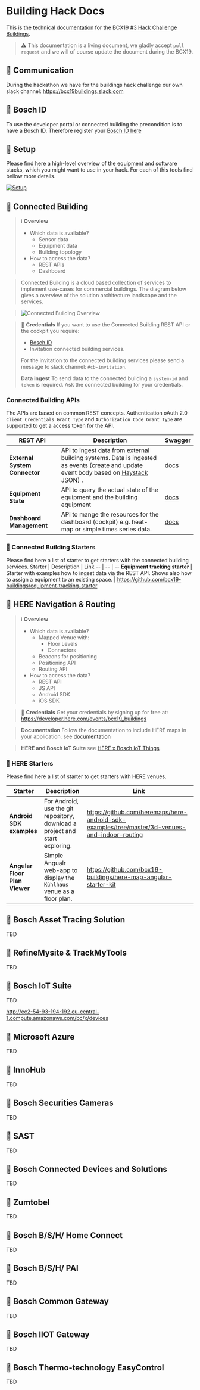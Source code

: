 # Building Hack Docs

 This is the technical [documentation](https://bcx19-buildings.github.io) for the BCX19 [#3 Hack Challenge Buildings](https://bosch-connected-world.com/hackathon/connectedbuildings/).

> :warning: This documentation is a living document, we gladly accept `pull request` and we will of course update the document during the BCX19.

## :mega: Communication

During the hackathon we have for the buildings hack challenge our own slack channel:
<https://bcx19buildings.slack.com>

## :construction_worker: Bosch ID

To use the developer portal or connected building the precondition is to have a Bosch ID. Therefore register your [Bosch ID here](https://myaccount.bosch.com/BeaPUssWeb/registration)

## :wrench: Setup

Please find here a high-level overview of the equipment and software stacks, which you might want to use in your hack. For each of this tools find bellow more details.

[![Setup](assets/bcx19_cb_overview.png)](https://bcx19-buildings.github.io/documentation/assets/bcx19_cb_overview.png)

## :blue_book: Connected Building

> :information_source: **Overview**
>
> - Which data is available?
>   - Sensor data
>   - Equipment data
>   - Building topology
> - How to access the data?
>   - REST APIs
>   - Dashboard

> Connected Building is a cloud based collection of services to implement use-cases for commercial buildings. The diagram below gives a overview of the solution architecture landscape and the services.

> ![Connected Building Overview](assets/connectedbuilding_overview.png)

> :pencil: **Credentials**
> If you want to use the Connected Building REST API or the cockpit you require:
>
> - [Bosch ID](https://myaccount.bosch.com/BeaPUssWeb/registration)
> - Invitation connected building services.
>
> For the invitation to the connected building services please send a message to slack channel: `#cb-invitation`.
>
> **Data ingest**
> To send data to the connected building a `system-id` and `token` is required. Ask the connected building for your credentials.

### Connected Building APIs
The APIs are based on common REST concepts. Authentication oAuth 2.0 `Client Credentials Grant Type` and `Authorization Code Grant Type` are supported to get a access token for the API.

REST API | Description | Swagger
-- | -- | --
**External System Connector** | API to ingest data from external building systems. Data is ingested as events (create and update event body based on [Haystack](https://project-haystack.org/doc/Json) JSON) . | [docs](https://eu-dev.bosch-connectedbuilding.com/documentation/swagger/swagger-ui.html?urls.primaryName=system-connector-app)
**Equipment State** | API to query the actual state of the equipment and the building equipment | [docs](https://eu-dev.bosch-connectedbuilding.com/documentation/swagger/swagger-ui.html?urls.primaryName=state-app)
**Dashboard Management** | API to mange the resources for the dashboard (cockpit) e.g. heat-map or simple times series data. | [docs](https://eu-dev.bosch-connectedbuilding.com/documentation/swagger/swagger-ui.html?urls.primaryName=dashboard-app)

### :rocket: Connected Building Starters

Please find here a list of starter to get starters with the connected building services.
Starter | Description | Link
-- | -- | --
**Equipment tracking starter** | Starter with examples how to ingest data via the REST API. Shows also how to assign a equipment to an existing space. |  <https://github.com/bcx19-buildings/equipment-tracking-starter>

## :blue_book: HERE Navigation & Routing

> :information_source: **Overview**
>
> - Which data is available?
>   - Mapped Venue with:
>     - Floor Levels
>     - Connectors
>   - Beacons for positioning
>   - Positioning API
>   - Routing API
> - How to access the data?
>   - REST API
>   - JS API
>   - Android SDK
>   - iOS SDK


> :pencil: **Credentials**
> Get your credentials by signing up for free at: <https://developer.here.com/events/bcx19_buildings>


> **Documentation**
> Follow the documentation to include HERE maps in your application.
> see [documentation](https://developer.here.com/documentation)


> **HERE and Bosch IoT Suite**
> see [HERE x Bosch IoT Things
](http://ec2-54-93-194-192.eu-central-1.compute.amazonaws.com/bc/x/documentation/here-x-things)

### :rocket: HERE Starters

Please find here a list of starter to get starters with HERE venues.

Starter | Description | Link
-- | -- | --
**Android SDK examples** | For Android, use the git repository, download a project and start exploring. |  <https://github.com/heremaps/here-android-sdk-examples/tree/master/3d-venues-and-indoor-routing>
**Angular Floor Plan Viewer** | Simple Angualr web-app to display the `Kühlhaus` venue as a floor plan. |  <https://github.com/bcx19-buildings/here-map-angular-starter-kit>

## :blue_book: Bosch Asset Tracing Solution

TBD

## :blue_book: RefineMysite & TrackMyTools

TBD

## :blue_book: Bosch IoT Suite

TBD

http://ec2-54-93-194-192.eu-central-1.compute.amazonaws.com/bc/x/devices

## :blue_book: Microsoft Azure

TBD

## :blue_book: InnoHub

TBD

## :blue_book: Bosch Securities Cameras

TBD

## :blue_book: SAST

TBD

## :blue_book: Bosch Connected Devices and Solutions

TBD

## :blue_book: Zumtobel 

TBD

## :blue_book: Bosch B/S/H/ Home Connect

TBD

## :blue_book: Bosch B/S/H/ PAI

TBD

## :blue_book: Bosch Common Gateway

TBD

## :blue_book: Bosch IIOT Gateway

TBD

## :blue_book: Bosch Thermo-technology EasyControl

TBD
